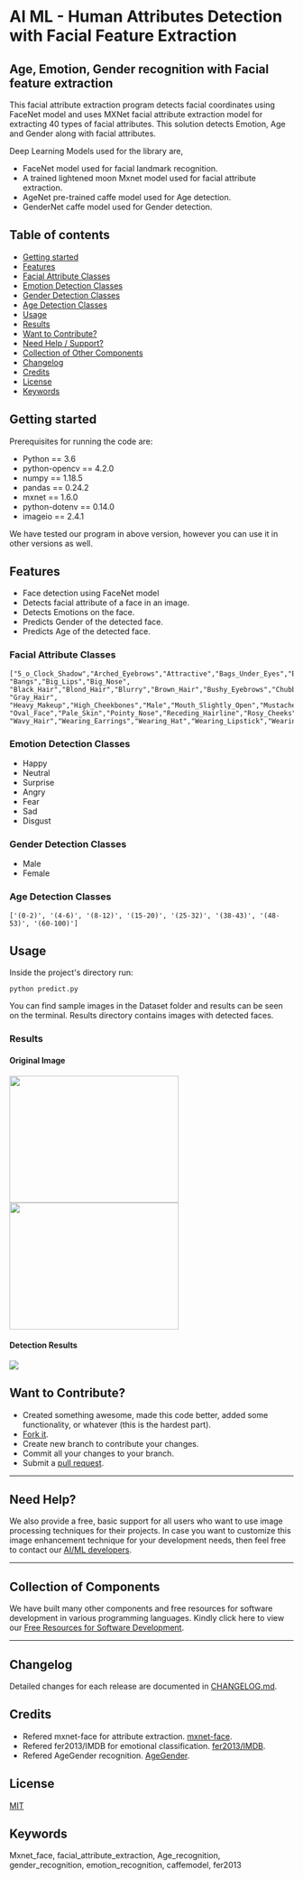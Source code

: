 # AI ML - Human Attributes Detection with Facial Feature Extraction

## Age, Emotion, Gender recognition with Facial feature extraction

This facial attribute extraction program detects facial coordinates using FaceNet model and uses MXNet facial attribute extraction model for extracting 40 types of facial attributes. This solution detects Emotion, Age and Gender along with facial attributes.

Deep Learning Models used for the library are,

- FaceNet model used for facial landmark recognition.
- A trained lightened moon Mxnet model used for facial attribute extraction.
- AgeNet pre-trained caffe model used for Age detection.
- GenderNet caffe model used for Gender detection.

## Table of contents

- [Getting started](#getting-started)
- [Features](#features)
- [Facial Attribute Classes](#facial-attribute-classes)
- [Emotion Detection Classes](#emotion-detection-classes)
- [Gender Detection Classes](#gender-detection-classes)
- [Age Detection Classes](#age-detection-classes)
- [Usage](#usage)
- [Results](#results)
- [Want to Contribute?](#want-to-contribute)
- [Need Help / Support?](#need-help)
- [Collection of Other Components](#collection-of-components)
- [Changelog](#changelog)
- [Credits](#credits)
- [License](#license)
- [Keywords](#Keywords)

## Getting started

Prerequisites for running the code are:

- Python == 3.6
- python-opencv == 4.2.0
- numpy == 1.18.5
- pandas == 0.24.2
- mxnet == 1.6.0
- python-dotenv == 0.14.0
- imageio == 2.4.1

We have tested our program in above version, however you can use it in other versions as well.

## Features

- Face detection using FaceNet model
- Detects facial attribute of a face in an image.
- Detects Emotions on the face.
- Predicts Gender of the detected face.
- Predicts Age of the detected face.

### Facial Attribute Classes

    ["5_o_Clock_Shadow","Arched_Eyebrows","Attractive","Bags_Under_Eyes","Bald", "Bangs","Big_Lips","Big_Nose",
    "Black_Hair","Blond_Hair","Blurry","Brown_Hair","Bushy_Eyebrows","Chubby","Double_Chin","Eyeglasses","Goatee",
    "Gray_Hair", "Heavy_Makeup","High_Cheekbones","Male","Mouth_Slightly_Open","Mustache","Narrow_Eyes","No_Beard",
    "Oval_Face","Pale_Skin","Pointy_Nose","Receding_Hairline","Rosy_Cheeks","Sideburns","Smiling","Straight_Hair",
    "Wavy_Hair","Wearing_Earrings","Wearing_Hat","Wearing_Lipstick","Wearing_Necklace","Wearing_Necktie","Young"] 
    
### Emotion Detection Classes

   - Happy
   - Neutral
   - Surprise
   - Angry
   - Fear
   - Sad
   - Disgust

### Gender Detection Classes

   - Male
   - Female

### Age Detection Classes

    ['(0-2)', '(4-6)', '(8-12)', '(15-20)', '(25-32)', '(38-43)', '(48-53)', '(60-100)']
    
## Usage

Inside the project's directory run:

```
python predict.py
```
You can find sample images in the Dataset folder and results can be seen on the terminal. Results directory contains images with detected faces.


### Results
#### Original Image

<img src="images/image1.jpg" width = "300" height = "225"/>
<img src="images/image2.jpg" width = "300" height = "225"/>

#### Detection Results

<img src="images/result1.png" />

## Want to Contribute?

- Created something awesome, made this code better, added some functionality, or whatever (this is the hardest part).
- [Fork it](http://help.github.com/forking/).
- Create new branch to contribute your changes.
- Commit all your changes to your branch.
- Submit a [pull request](http://help.github.com/pull-requests/).

-----

## Need Help? 

We also provide a free, basic support for all users who want to use image processing techniques for their projects. In case you want to customize this image enhancement technique for your development needs, then feel free to contact our [AI/ML developers](https://www.weblineindia.com/ai-ml-dl-development.html).

-----

## Collection of Components

We have built many other components and free resources for software development in various programming languages. Kindly click here to view our [Free Resources for Software Development](https://www.weblineindia.com/software-development-resources.html).

------

## Changelog

Detailed changes for each release are documented in [CHANGELOG.md](./CHANGELOG.md).

## Credits

- Refered mxnet-face for attribute extraction.  [mxnet-face](https://github.com/tornadomeet/mxnet-face).
- Refered fer2013/IMDB for emotional classification.  [fer2013/IMDB](https://github.com/oarriaga/face_classification).
- Refered AgeGender recognition.  [AgeGender](https://github.com/spmallick/learnopencv/tree/master/AgeGender).

## License

[MIT](LICENSE)

[mit]: https://github.com/miguelmota/is-valid-domain/blob/e48e90f3ecd55431bbdba950eea013c2072d2fac/LICENSE

## Keywords

 Mxnet_face, facial_attribute_extraction, Age_recognition, gender_recognition, emotion_recognition, caffemodel, fer2013

